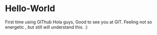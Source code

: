 # Hello-World
First time using GIThub
Hola guys, Good to see you at GIT. Feeling not so energetic , but still will understand this. :)
